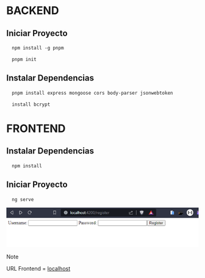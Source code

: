   # BACKEND

  ## Iniciar Proyecto
  ```
    npm install -g pnpm
  ```
  ```
    pnpm init
  ```
  ## Instalar Dependencias
  ```
    pnpm install express mongoose cors body-parser jsonwebtoken
  ```  
  ```
    install bcrypt
  ```

  # FRONTEND

  ## Instalar Dependencias
  ```
    npm install
  ```
  ## Iniciar Proyecto

  ```
    ng serve
  ```
![Alt text](imagen.png)
> [!NOTE]
> URL Frontend = [localhost](http://localhost:4200/register)
